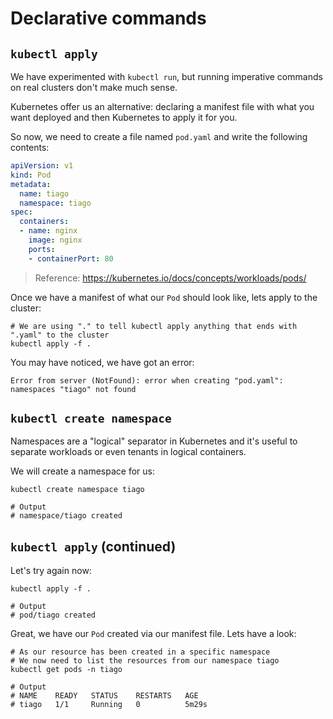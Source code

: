 # Declarative commands

## `kubectl apply`

We have experimented with `kubectl run`, but running imperative commands on real clusters don't make much sense. 

Kubernetes offer us an alternative: declaring a manifest file with what you want deployed and then Kubernetes to apply it for you.

So now, we need to create a file named `pod.yaml` and write the following contents:
```yaml
apiVersion: v1
kind: Pod
metadata:
  name: tiago
  namespace: tiago
spec:
  containers:
  - name: nginx
    image: nginx
    ports:
    - containerPort: 80
```
> Reference: https://kubernetes.io/docs/concepts/workloads/pods/

Once we have a manifest of what our `Pod` should look like, lets apply to the cluster:
```pwsh
# We are using "." to tell kubectl apply anything that ends with ".yaml" to the cluster
kubectl apply -f .
```

You may have noticed, we have got an error:
```
Error from server (NotFound): error when creating "pod.yaml": namespaces "tiago" not found
```

## `kubectl create namespace`
Namespaces are a "logical" separator in Kubernetes and it's useful to separate workloads or even tenants in logical containers.

We will create a namespace for us:
```pwsh
kubectl create namespace tiago

# Output
# namespace/tiago created
```

## `kubectl apply` (continued)
Let's try again now:
```pwsh
kubectl apply -f .

# Output
# pod/tiago created
```

Great, we have our `Pod` created via our manifest file. Lets have a look:
```pwsh
# As our resource has been created in a specific namespace
# We now need to list the resources from our namespace tiago
kubectl get pods -n tiago

# Output
# NAME    READY   STATUS    RESTARTS   AGE
# tiago   1/1     Running   0          5m29s
```